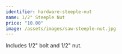```yaml
---
identifier: hardware-steeple-nut
name: 1/2" Steeple Nut
price: "10.00"
image: /assets/images/saw-steeple-nut.jpg
---
```

Includes 1/2" bolt and 1/2" nut.
